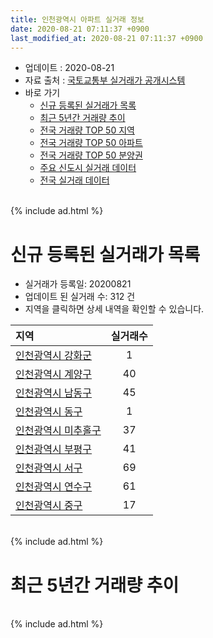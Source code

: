 ```yaml
---
title: 인천광역시 아파트 실거래 정보
date: 2020-08-21 07:11:37 +0900
last_modified_at: 2020-08-21 07:11:37 +0900
---
```


* 업데이트 : 2020-08-21
* 자료 출처 : [국토교통부 실거래가 공개시스템](http://rt.molit.go.kr)
* 바로 가기
    * [신규 등록된 실거래가 목록](#신규-등록된-실거래가-목록)
    * [최근 5년간 거래량 추이](#최근-5년간-거래량-추이)
    * [전국 거래량 TOP 50 지역](https://inasie.github.io/apt-trade-info/최근-3개월-전국에서-가장-거래가-많이-발생한-지역)
    * [전국 거래량 TOP 50 아파트](https://inasie.github.io/apt-trade-info/최근-3개월-전국에서-가장-거래가-많이-발생한-아파트)
    * [전국 거래량 TOP 50 분양권](https://inasie.github.io/apt-trade-info/최근-3개월-전국에서-가장-거래가-많이-발생한-분양권)
    * [주요 신도시 실거래 데이터](https://inasie.github.io/apt-trade-info/주요-신도시)
    * [전국 실거래 데이터](https://inasie.github.io/apt-trade-info/전국)

<br>
{% include ad.html %}
<br>

# 신규 등록된 실거래가 목록
* 실거래가 등록일: 20200821
* 업데이트 된 실거래 수: 312 건
* 지역을 클릭하면 상세 내역을 확인할 수 있습니다.


|지역|실거래수|
|:---|:---:|
|[인천광역시 강화군](https://inasie.github.io/apt-trade-info/인천광역시-강화군)|1|
|[인천광역시 계양구](https://inasie.github.io/apt-trade-info/인천광역시-계양구)|40|
|[인천광역시 남동구](https://inasie.github.io/apt-trade-info/인천광역시-남동구)|45|
|[인천광역시 동구](https://inasie.github.io/apt-trade-info/인천광역시-동구)|1|
|[인천광역시 미추홀구](https://inasie.github.io/apt-trade-info/인천광역시-미추홀구)|37|
|[인천광역시 부평구](https://inasie.github.io/apt-trade-info/인천광역시-부평구)|41|
|[인천광역시 서구](https://inasie.github.io/apt-trade-info/인천광역시-서구)|69|
|[인천광역시 연수구](https://inasie.github.io/apt-trade-info/인천광역시-연수구)|61|
|[인천광역시 중구](https://inasie.github.io/apt-trade-info/인천광역시-중구)|17|


<br>
{% include ad.html %}
<br>

# 최근 5년간 거래량 추이


<div style="width:100%;">
    <canvas id="deal_progress" height="200"></canvas>
</div>

<script>
new Chart(document.getElementById("deal_progress"), {
    type: 'line',
    data: {
        labels: ['201508','201509','201510','201511','201512','201601','201602','201603','201604','201605','201606','201607','201608','201609','201610','201611','201612','201701','201702','201703','201704','201705','201706','201707','201708','201709','201710','201711','201712','201801','201802','201803','201804','201805','201806','201807','201808','201809','201810','201811','201812','201901','201902','201903','201904','201905','201906','201907','201908','201909','201910','201911','201912','202001','202002','202003','202004','202005','202006','202007','202008'],
        datasets: [{
            label: '매매',
            pointRadius: 1,
            data: [3797, 3853, 4380, 2937, 2226, 2285, 2303, 3683, 3698, 3684, 4203, 4322, 4231, 4527, 4721, 2670, 2076, 1796, 2553, 3322, 3185, 3487, 4023, 3685, 3364, 3410, 2752, 2578, 2072, 3499, 2858, 3870, 2724, 2777, 2638, 2555, 3419, 4211, 4046, 2422, 2386, 2471, 2228, 2786, 2785, 2699, 2880, 3236, 3401, 3295, 5057, 5883, 5801, 5619, 10062, 6063, 4575, 5734, 8327, 3877, 839],
            borderColor: "rgba(255, 201, 14, 1)",
            backgroundColor: "rgba(255, 201, 14, 0.5)",
            fill: false,
            lineTension: 0
        },{
            label: '전월세',
            pointRadius: 1,
            data: [2805, 2690, 3374, 2512, 2491, 2858, 2840, 3488, 3117, 2901, 3026, 3025, 3183, 3127, 3567, 2782, 2743, 2736, 3325, 3372, 2846, 2806, 3080, 2766, 2825, 3006, 2607, 2734, 2666, 3292, 2863, 3619, 2904, 2935, 2845, 2738, 2743, 2744, 3292, 2570, 2812, 3811, 3354, 3844, 3450, 3475, 3215, 3186, 3083, 2873, 3579, 3361, 3145, 3328, 4601, 4198, 3619, 3960, 4146, 3328, 1095],
            borderColor: "rgba(0, 141, 185, 1)",
            backgroundColor: "rgba(0, 141, 185, 0.5)",
            fill: false,
            lineTension: 0
        }
        ]
    },
    options: {
        responsive: true,
        title: {
            display: false
        },
        tooltips: {
            mode: 'index',
            intersect: false
        },
        hover: {
            mode: 'nearest',
            intersect: true
        },
        scales: {
            xAxes: [{
                display: true,
                scaleLabel: {
                    display: true,
                    labelString: '년/월'
                }
            }],
            yAxes: [{
                display: true,
                ticks: {
                    suggestedMin: 0,
                },
                scaleLabel: {
                    display: true,
                    labelString: '실거래 수'
                }
            }]
        }
    }
});

</script>


<br>
{% include ad.html %}
<br>

